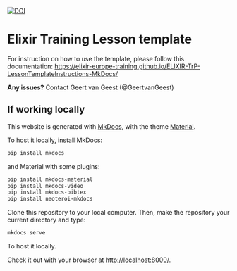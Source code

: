 [![DOI](https://zenodo.org/badge/564252010.svg)](https://zenodo.org/badge/latestdoi/564252010)

# Elixir Training Lesson template

For instruction on how to use the template, please follow this documentation: 
https://elixir-europe-training.github.io/ELIXIR-TrP-LessonTemplateInstructions-MkDocs/


**Any issues?** Contact Geert van Geest (@GeertvanGeest) 



## If working locally

This website is generated with [MkDocs](https://www.mkdocs.org/), with the theme [Material](https://squidfunk.github.io/mkdocs-material/).

To host it locally, install MkDocs:
```bash
pip install mkdocs
```

and Material with some plugins:
```bash
pip install mkdocs-material
pip install mkdocs-video
pip install mkdocs-bibtex 
pip install neoteroi-mkdocs
```

Clone this repository to your local computer. Then, make the repository your current directory and type:

```bash
mkdocs serve
```

To host it locally.

Check it out with your browser at [http://localhost:8000/](http://localhost:8000/).
